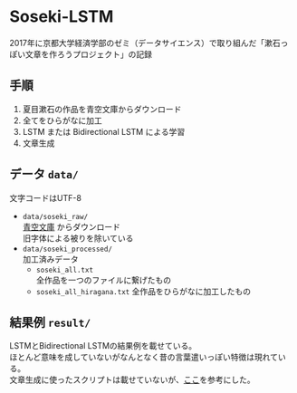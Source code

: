 # Soseki-LSTM
2017年に京都大学経済学部のゼミ（データサイエンス）で取り組んだ「漱石っぽい文章を作ろうプロジェクト」の記録

## 手順
1. 夏目漱石の作品を青空文庫からダウンロード
2. 全てをひらがなに加工
3. LSTM または Bidirectional LSTM による学習
4. 文章生成

## データ `data/`
文字コードはUTF-8  
- `data/soseki_raw/`  
    [青空文庫](https://www.aozora.gr.jp/index_pages/person148.html) からダウンロード  
    旧字体による被りを除いている
- `data/soseki_processed/`  
    加工済みデータ  
    - `soseki_all.txt`  
        全作品を一つのファイルに繋げたもの
    - `soseki_all_hiragana.txt`
        全作品をひらがなに加工したもの
        
## 結果例 `result/`
LSTMとBidirectional LSTMの結果例を載せている。  
ほとんど意味を成していないがなんとなく昔の言葉遣いっぽい特徴は現れている。  
文章生成に使ったスクリプトは載せていないが、[ここ][lstm]を参考にした。

[lstm]:https://github.com/fchollet/keras/blob/master/examples/lstm_text_generation.py